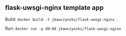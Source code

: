 ## flask-uwsgi-nginx template app

Build:
`docker build -t jkawczynski/flask-uwsgi-nginx .`

Run:
`docker run -p 80:80 jkawczynski/flask-uwsgi-nginx`

